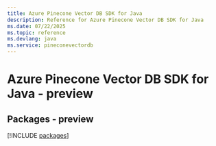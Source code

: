 ```yaml
---
title: Azure Pinecone Vector DB SDK for Java
description: Reference for Azure Pinecone Vector DB SDK for Java
ms.date: 07/22/2025
ms.topic: reference
ms.devlang: java
ms.service: pineconevectordb
---
```

# Azure Pinecone Vector DB SDK for Java - preview
## Packages - preview
[!INCLUDE [packages](pinecone-vector-db-index.md)]